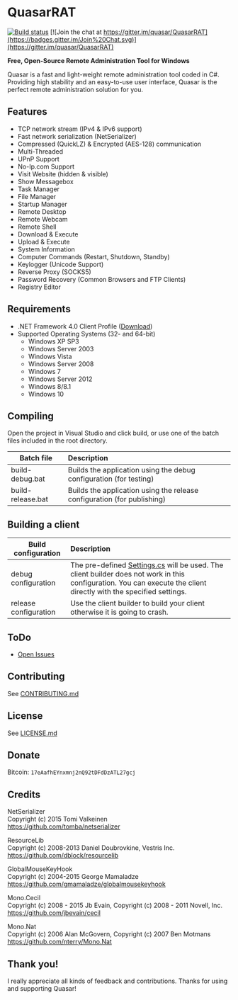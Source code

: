 QuasarRAT
=========
[![Build status](https://ci.appveyor.com/api/projects/status/5857hfy6r1ltb5f2?svg=true)](https://ci.appveyor.com/project/MaxXor/quasarrat) [![Join the chat at https://gitter.im/quasar/QuasarRAT](https://badges.gitter.im/Join%20Chat.svg)](https://gitter.im/quasar/QuasarRAT)

**Free, Open-Source Remote Administration Tool for Windows**

Quasar is a fast and light-weight remote administration tool coded in C#. Providing high stability and an easy-to-use user interface, Quasar is the perfect remote administration solution for you.

Features
---
* TCP network stream (IPv4 & IPv6 support)
* Fast network serialization (NetSerializer)
* Compressed (QuickLZ) & Encrypted (AES-128) communication
* Multi-Threaded
* UPnP Support
* No-Ip.com Support
* Visit Website (hidden & visible)
* Show Messagebox
* Task Manager
* File Manager
* Startup Manager
* Remote Desktop
* Remote Webcam
* Remote Shell
* Download & Execute
* Upload & Execute
* System Information
* Computer Commands (Restart, Shutdown, Standby)
* Keylogger (Unicode Support)
* Reverse Proxy (SOCKS5)
* Password Recovery (Common Browsers and FTP Clients)
* Registry Editor

Requirements
---
* .NET Framework 4.0 Client Profile ([Download](https://www.microsoft.com/en-us/download/details.aspx?id=24872))
* Supported Operating Systems (32- and 64-bit)
  * Windows XP SP3
  * Windows Server 2003
  * Windows Vista
  * Windows Server 2008
  * Windows 7
  * Windows Server 2012
  * Windows 8/8.1
  * Windows 10

Compiling
---
Open the project in Visual Studio and click build, or use one of the batch files included in the root directory.

| Batch file        | Description
| ----------------- |:-------------
| build-debug.bat   | Builds the application using the debug configuration (for testing)
| build-release.bat | Builds the application using the release configuration  (for publishing)

Building a client
---
| Build configuration         | Description
| ----------------------------|:-------------
| debug configuration         | The pre-defined [Settings.cs](/Client/Config/Settings.cs) will be used. The client builder does not work in this configuration. You can execute the client directly with the specified settings.
| release configuration       | Use the client builder to build your client otherwise it is going to crash.

ToDo
---
* [Open Issues](https://github.com/quasar/QuasarRAT/issues)

Contributing
---
See [CONTRIBUTING.md](/CONTRIBUTING.md)

License
---
See [LICENSE.md](/LICENSE.md)

Donate
---
Bitcoin: `17eAafhEYnxmnj2nQ92tDFdDzATL27gcj`

Credits
---
NetSerializer  
Copyright (c) 2015 Tomi Valkeinen  
https://github.com/tomba/netserializer

ResourceLib  
Copyright (c) 2008-2013 Daniel Doubrovkine, Vestris Inc.  
https://github.com/dblock/resourcelib

GlobalMouseKeyHook  
Copyright (c) 2004-2015 George Mamaladze  
https://github.com/gmamaladze/globalmousekeyhook

Mono.Cecil  
Copyright (c) 2008 - 2015 Jb Evain, Copyright (c) 2008 - 2011 Novell, Inc.  
https://github.com/jbevain/cecil

Mono.Nat  
Copyright (c) 2006 Alan McGovern, Copyright (c) 2007 Ben Motmans  
https://github.com/nterry/Mono.Nat

Thank you!
---
I really appreciate all kinds of feedback and contributions. Thanks for using and supporting Quasar!
